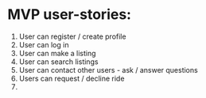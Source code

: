 MVP user-stories:
================

1. User can register / create profile
2. User can log in
3. User can make a listing
4. User can search listings
5. User can contact other users - ask / answer questions
6. Users can request / decline ride
8. 
